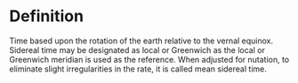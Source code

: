 # Definition

Time based upon the rotation of the earth relative to the vernal
equinox. Sidereal time may be designated as local or Greenwich as the
local or Greenwich meridian is used as the reference. When adjusted for
nutation, to eliminate slight irregularities in the rate, it is called
mean sidereal time.
